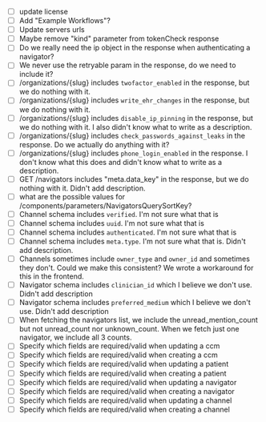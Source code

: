 - [ ] update license
- [ ] Add "Example Workflows"?
- [ ] Update servers urls
- [ ] Maybe remove "kind" parameter from tokenCheck response
- [ ] Do we really need the ip object in the response when authenticating a navigator?
- [ ] We never use the retryable param in the response, do we need to include it?
- [ ] /organizations/{slug} includes `twofactor_enabled` in the response, but we do nothing with it.
- [ ] /organizations/{slug} includes `write_ehr_changes` in the response, but we do nothing with it.
- [ ] /organizations/{slug} includes `disable_ip_pinning` in the response, but we do nothing with it. I also didn't know what to write as a description.
- [ ] /organizations/{slug} includes `check_passwords_against_leaks` in the response. Do we actually do anything with it?
- [ ] /organizations/{slug} includes `phone_login_enabled` in the response. I don't know what this does and didn't know what to write as a description.
- [ ] GET /navigators includes "meta.data_key" in the response, but we do nothing with it. Didn't add description.
- [ ] what are the possible values for /components/parameters/NavigatorsQuerySortKey?
- [ ] Channel schema includes `verified`. I'm not sure what that is
- [ ] Channel schema includes `uuid`. I'm not sure what that is
- [ ] Channel schema includes `authenticated`. I'm not sure what that is
- [ ] Channel schema includes `meta.type`. I'm not sure what that is. Didn't add description.
- [ ] Channels sometimes include `owner_type` and `owner_id` and sometimes they don't. Could we make this consistent? We wrote a workaround for this in the frontend.
- [ ] Navigator schema includes `clinician_id` which I believe we don't use. Didn't add description
- [ ] Navigator schema includes `preferred_medium` which I believe we don't use. Didn't add description
- [ ] When fetching the navigators list, we include the unread_mention_count but not unread_count nor unknown_count. When we fetch just one navigator, we include all 3 counts.
- [ ] Specify which fields are required/valid when updating a ccm
- [ ] Specify which fields are required/valid when creating a ccm
- [ ] Specify which fields are required/valid when updating a patient
- [ ] Specify which fields are required/valid when creating a patient
- [ ] Specify which fields are required/valid when updating a navigator
- [ ] Specify which fields are required/valid when creating a navigator
- [ ] Specify which fields are required/valid when updating a channel
- [ ] Specify which fields are required/valid when creating a channel
